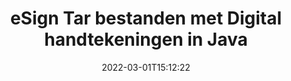 ---
############################# Static ############################
layout: "auto-gen-signature"
date: 2022-03-01T15:12:22
draft: false
operation: Sign
signaturetype: Digital
fileformat: Tar
productName: Java
lang: nl
productCode: java
otherformats: pdf doc docx docm dot dotx odt ott xls xlsx xlsm xlsb ods ots xltx xltm pptx pptm
breadcrumb: Put Digital signature on Tar for Java

############################# Head ############################
head_title: "Digitale elektronische handtekeningen toevoegen aan Tar bestand met Java"
head_description: "Zet de digitale handtekening op het Tar-bestand voor Java met een paar regels code. Gebruik de GroupDocs Document Signature API om tientallen bestandsindelingen te ondertekenen."

############################# Header ############################
title: "eSign Tar bestanden met Digital handtekeningen in Java"
description: "Hoe een Digital handtekening toe te voegen met een paar regels Java code"
bg_image: "https://cms.admin.containerize.com/templates/aspose/App_Themes/V3/images/bg/header1.png"
bg_overlay: false
button:
    enable: true

############################# SubMenu ############################
submenu:
    enable: true

    left:
        img_alt: "GroupDocs.Signature for Java"
        image: "https://cms.admin.containerize.com/templates/groupdocs/images/product-logos/90x90-noborder/groupdocs-signature-java.png"
        product: "GroupDocs.Signature"
        platform: "Java"



############################# About ############################
about:
    enable: true
    title: "Over GroupDocs.Signature for Java API voor digitale handtekeningen"
    content: |
        [GroupDocs.Signature for Java](https://products.groupdocs.com/signature/java/) is een populaire API om documenten te ondertekenen met de digitale elektronische handtekeningen, met digitale certificaten. Voor de API voor digitale handtekeningen gebruikt de API PFX-certificaatbestanden om documenten te ondertekenen met met een wachtwoord beveiligde privé- en openbare sleutels. De digitale handtekeningen kunnen worden gebruikt om zakelijke documenten te certificeren met een specifieke eSign PDF-pagina, en om volledige Microsoft Office-documenten zoals Words, Excel, Powerpoint-bestanden en Open Office-documenten te certificeren. Klanten kunnen de handtekeningen gemakkelijk manipuleren, zoals bewerken, verwijderen of aanpassen. De API biedt een manier om handtekeningen te zoeken en te verifiëren. Bovendien zijn er veel mogelijkheden voor het aanpassen van handtekeningen.
    

############################# Steps ############################
steps:
    enable: true
    title_left: "Stappen om Tar te ondertekenen met Digital in Java"
    content_left: |
        [GroupDocs.Signature for Java](https://products.groupdocs.com/signature/java/) biedt de mogelijkheid om Tar documenten snel en gemakkelijk te ondertekenen met Digital handtekeningen.
        
        * Maak een instantie van de Signature-klasse die een Tar-bestand levert dat moet worden ondertekend als pad of geheugenstroom
        * Instantieer SignOptions klasse en stel alle gevraagde gegevens in.
        * Roep de Signature.Sign()-methode op en geef uitvoer Tar-bestand of geheugenstroom

    title_right: " systeem vereisten"
    content_right: |
        GroupDocs.Signature for Java worden ondersteund op alle belangrijke platforms en besturingssystemen. Voordat u de onderstaande code uitvoert, moet u ervoor zorgen dat de volgende vereisten op uw systeem zijn geïnstalleerd.

        * Besturingssystemen: Microsoft Windows, Linux, MacOS
        * Ontwikkelomgevingen: NetBeans, Intellij IDEA, Eclipse, etc.
        * Java runtime: J2SE 6.0 and above
        * Download de nieuwste GroupDocs.Signature for Java van [Maven](https://repository.groupdocs.com/webapp/#/artifacts/browse/tree/General/repo/com/groupdocs/groupdocs-signature)
         
    code: |
        ```java    
                
        // Set up input Tar file
        String filePath = "input.tar";
        // Set up output file
        String outputFilePath = "output.tar";
        // Provide digital certificate
        String certificateFilePath = "certificate.pfx";

        // Instantiate Signature for input file
        Signature signature = new Signature(filePath);

        //Provide sign options
        DigitalSignOptions options = new DigitalSignOptions(certificateFilePath);

        // set certificate password
        options.setPassword("1234567890");

        // set signature position
        options.setLeft(50);
        options.setTop(200);

        // sign Tar document
        SignResult result = signature.sign(outputFilePath, options);

        ```

############################# Demos ############################
demos:
    enable: true
    title: "Tar documenten ondertekenen met Digital Live Demo"
    content: |
       Onderteken het Tar-bestand met verschillende handtekeningen op dit moment door naar de website [GroupDocs.Signature App](https://products.groupdocs.app/signature/family) te gaan. Gratis online demo voor u klaar.          

############################# More Formats ############################
more_formats:
    enable: true
    title: "Andere ondersteunde Digital handtekeningen voor Java"
    content: |
        "U kunt Tar ook ondertekenen met andere soorten handtekeningen. Zie de lijst hieronder."
    format: 
       
       
back_to_top:
    enable: true
---
